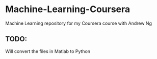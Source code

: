 # Machine-Learning-Coursera
Machine Learning repository for my Coursera course with Andrew Ng

## TODO:
Will convert the files in Matlab to Python
